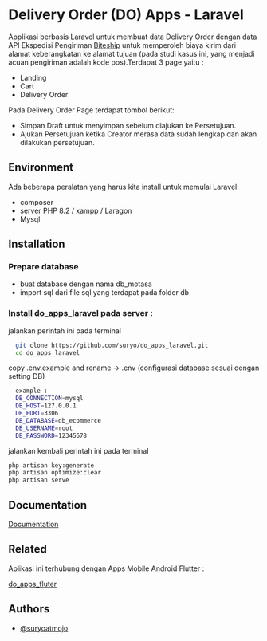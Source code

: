 
# Delivery Order (DO) Apps - Laravel

Applikasi berbasis Laravel untuk membuat data Delivery Order dengan data API Ekspedisi Pengiriman [Biteship](https://biteship.com/) untuk memperoleh biaya kirim dari alamat keberangkatan ke alamat tujuan (pada studi kasus ini, yang menjadi acuan pengiriman adalah kode pos).Terdapat 3 page yaitu :
- Landing
- Cart
- Delivery Order

Pada Delivery Order Page terdapat tombol berikut: 
- Simpan Draft untuk menyimpan sebelum diajukan ke Persetujuan. 
- Ajukan Persetujuan ketika Creator merasa data sudah lengkap dan akan dilakukan persetujuan.


## Environment

Ada beberapa peralatan yang harus kita install untuk memulai Laravel:

- composer
- server PHP 8.2 / xampp / Laragon
- Mysql


## Installation

### Prepare database
- buat database dengan nama db_motasa
- import sql dari file sql yang terdapat pada folder db

### Install do_apps_laravel pada server :

jalankan perintah ini pada terminal 

```bash
  git clone https://github.com/suryo/do_apps_laravel.git
  cd do_apps_laravel
```
  
  copy .env.example and rename -> .env
  (configurasi database sesuai dengan setting DB)

```bash
  example :
  DB_CONNECTION=mysql
  DB_HOST=127.0.0.1
  DB_PORT=3306
  DB_DATABASE=db_ecommerce
  DB_USERNAME=root
  DB_PASSWORD=12345678
  ```
  jalankan kembali perintah ini pada terminal 
  ```bash
  php artisan key:generate
  php artisan optimize:clear
  php artisan serve
  ```

    
## Documentation

[Documentation](https://linktodocumentation)


## Related

Aplikasi ini terhubung dengan Apps Mobile Android Flutter :

[do_apps_fluter](https://github.com/suryo/do_apps_flutter)


## Authors

- [@suryoatmojo](https://www.github.com/suryo)

